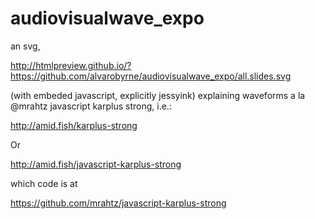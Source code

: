 # audiovisualwave_expo
an svg,

http://htmlpreview.github.io/?https://github.com/alvarobyrne/audiovisualwave_expo/all.slides.svg

(with embeded javascript, explicitly jessyink) explaining waveforms a la @mrahtz javascript karplus strong, i.e.:

http://amid.fish/karplus-strong

Or

http://amid.fish/javascript-karplus-strong

which code is at

https://github.com/mrahtz/javascript-karplus-strong

